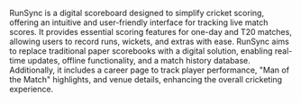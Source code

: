 RunSync is a digital scoreboard designed to simplify cricket scoring, offering an intuitive and user-friendly interface for tracking live match scores. It provides essential scoring features for one-day and T20 matches, allowing users to record runs, wickets, and extras with ease. RunSync aims to replace traditional paper scorebooks with a digital solution, enabling real-time updates, offline functionality, and a match history database. Additionally, it includes a career page to track player performance, "Man of the Match" highlights, and venue details, enhancing the overall cricketing experience.

